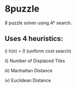 # 8puzzle
8 puzzle solver using A* search.

## Uses 4 heuristics:
i) h(n) = 0 (uniform cost search)

ii) Number of Displaced Tiles

iii) Manhattan Distance

iv) Euclidean Distance

